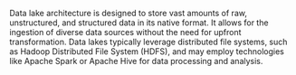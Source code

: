Data lake architecture is designed to store vast amounts of raw, unstructured, and structured data in its native format. It allows for the ingestion of diverse data sources without the need for upfront transformation. Data lakes typically leverage distributed file systems, such as Hadoop Distributed File System (HDFS), and may employ technologies like Apache Spark or Apache Hive for data processing and analysis.
